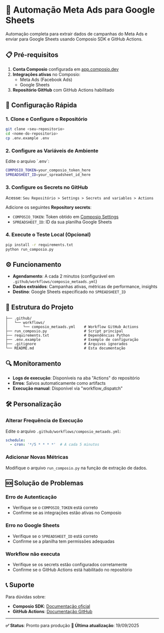 # 🚀 Automação Meta Ads para Google Sheets

Automação completa para extrair dados de campanhas do Meta Ads e enviar para Google Sheets usando Composio SDK e GitHub Actions.

## 📋 Pré-requisitos

1. **Conta Composio** configurada em [app.composio.dev](https://app.composio.dev)
2. **Integrações ativas** no Composio:
   - Meta Ads (Facebook Ads)
   - Google Sheets
3. **Repositório GitHub** com GitHub Actions habilitado

## 🔧 Configuração Rápida

### 1. Clone e Configure o Repositório

```bash
git clone <seu-repositorio>
cd <nome-do-repositorio>
cp .env.example .env
```

### 2. Configure as Variáveis de Ambiente


<!-- Trigger workflow execution -->Edite o arquivo `.env`:
```bash
COMPOSIO_TOKEN=your_composio_token_here
SPREADSHEET_ID=your_spreadsheet_id_here
```

### 3. Configure os Secrets no GitHub

Acesse: `Seu Repositório > Settings > Secrets and variables > Actions`

Adicione os seguintes **Repository secrets**:
- `COMPOSIO_TOKEN`: Token obtido em [Composio Settings](https://app.composio.dev/settings)
- `SPREADSHEET_ID`: ID da sua planilha Google Sheets

### 4. Execute o Teste Local (Opcional)

```bash
pip install -r requirements.txt
python run_composio.py
```

## ⚙️ Funcionamento

- **Agendamento**: A cada 2 minutos (configurável em `.github/workflows/composio_metaads.yml`)
- **Dados extraídos**: Campanhas ativas, métricas de performance, insights
- **Destino**: Google Sheets especificado no `SPREADSHEET_ID`

## 📁 Estrutura do Projeto

```
├── .github/
│   └── workflows/
│       └── composio_metaads.yml    # Workflow GitHub Actions
├── run_composio.py                 # Script principal
├── requirements.txt                # Dependências Python
├── .env.example                    # Exemplo de configuração
├── .gitignore                      # Arquivos ignorados
└── README.md                       # Esta documentação
```

## 🔍 Monitoramento

- **Logs de execução**: Disponíveis na aba "Actions" do repositório
- **Erros**: Salvos automaticamente como artifacts
- **Execução manual**: Disponível via "workflow_dispatch"

## 🛠️ Personalização

### Alterar Frequência de Execução

Edite o arquivo `.github/workflows/composio_metaads.yml`:
```yaml
schedule:
  - cron: '*/5 * * * *'  # A cada 5 minutos
```

### Adicionar Novas Métricas

Modifique o arquivo `run_composio.py` na função de extração de dados.

## 🆘 Solução de Problemas

### Erro de Autenticação
- Verifique se o `COMPOSIO_TOKEN` está correto
- Confirme se as integrações estão ativas no Composio

### Erro no Google Sheets
- Verifique se o `SPREADSHEET_ID` está correto
- Confirme se a planilha tem permissões adequadas

### Workflow não executa
- Verifique se os secrets estão configurados corretamente
- Confirme se o GitHub Actions está habilitado no repositório

## 📞 Suporte

Para dúvidas sobre:
- **Composio SDK**: [Documentação oficial](https://docs.composio.dev)
- **GitHub Actions**: [Documentação GitHub](https://docs.github.com/actions)

---

**✅ Status**: Pronto para produção
**🔄 Última atualização**: 19/09/2025
